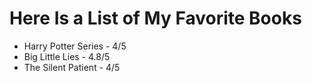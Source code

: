 # Here Is a List of My Favorite Books

- Harry Potter Series - 4/5 
- Big Little Lies - 4.8/5 
- The Silent Patient - 4/5